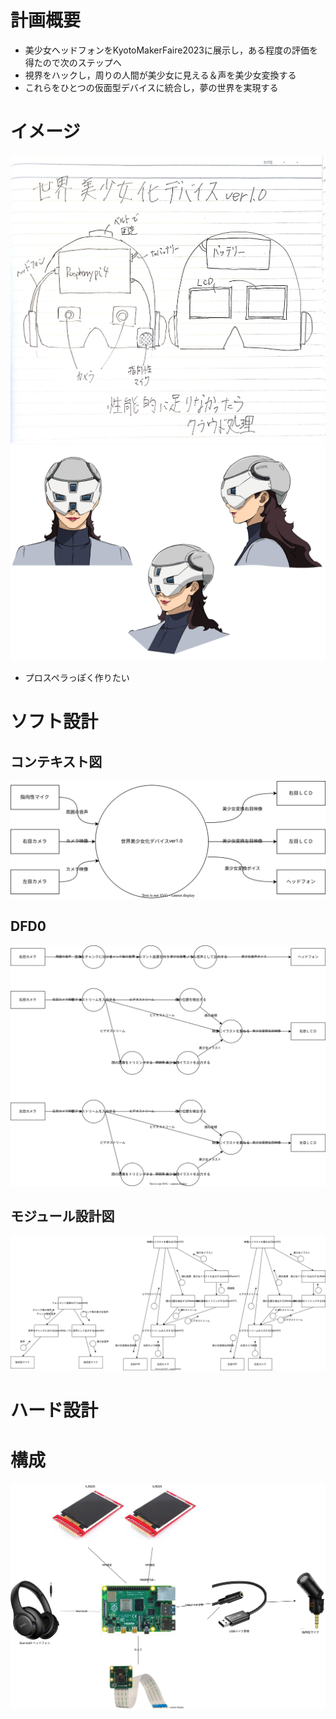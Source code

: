 # 計画概要
- 美少女ヘッドフォンをKyotoMakerFaire2023に展示し，ある程度の評価を得たので次のステップへ
- 視界をハックし，周りの人間が美少女に見える＆声を美少女変換する
- これらをひとつの仮面型デバイスに統合し，夢の世界を実現する
# イメージ
![design](images/design.jpg)
![muskimage](images/muskimage.png)
- プロスペラっぽく作りたい
# ソフト設計
## コンテキスト図
![context](images/context.drawio.svg)

## DFD0
![dfd0](images/dfd0.drawio.svg)

## モジュール設計図
![module](images/modulestructure.drawio.svg)

# ハード設計
# 構成
![sturucture](images/structure.drawio.svg)